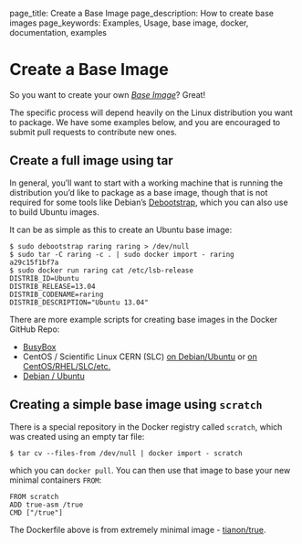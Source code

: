 page_title: Create a Base Image
page_description: How to create base images
page_keywords: Examples, Usage, base image, docker, documentation, examples

# Create a Base Image

So you want to create your own [*Base
Image*](../../terms/image/#base-image-def)? Great!

The specific process will depend heavily on the Linux distribution you
want to package. We have some examples below, and you are encouraged to
submit pull requests to contribute new ones.

## Create a full image using tar

In general, you’ll want to start with a working machine that is running
the distribution you’d like to package as a base image, though that is
not required for some tools like Debian’s
[Debootstrap](https://wiki.debian.org/Debootstrap), which you can also
use to build Ubuntu images.

It can be as simple as this to create an Ubuntu base image:

    $ sudo debootstrap raring raring > /dev/null
    $ sudo tar -C raring -c . | sudo docker import - raring
    a29c15f1bf7a
    $ sudo docker run raring cat /etc/lsb-release
    DISTRIB_ID=Ubuntu
    DISTRIB_RELEASE=13.04
    DISTRIB_CODENAME=raring
    DISTRIB_DESCRIPTION="Ubuntu 13.04"

There are more example scripts for creating base images in the Docker
GitHub Repo:

-   [BusyBox](https://github.com/dotcloud/docker/blob/master/contrib/mkimage-busybox.sh)
-   CentOS / Scientific Linux CERN (SLC) [on
    Debian/Ubuntu](https://github.com/dotcloud/docker/blob/master/contrib/mkimage-rinse.sh)
    or [on
    CentOS/RHEL/SLC/etc.](https://github.com/dotcloud/docker/blob/master/contrib/mkimage-yum.sh)
-   [Debian /
    Ubuntu](https://github.com/dotcloud/docker/blob/master/contrib/mkimage-debootstrap.sh)

## Creating a simple base image using `scratch`

There is a special repository in the Docker registry called
`scratch`, which was created using an empty tar
file:

    $ tar cv --files-from /dev/null | docker import - scratch

which you can `docker pull`. You can then use that
image to base your new minimal containers `FROM`:

    FROM scratch
    ADD true-asm /true
    CMD ["/true"]

The Dockerfile above is from extremely minimal image -
[tianon/true](https://github.com/tianon/dockerfiles/tree/master/true).
